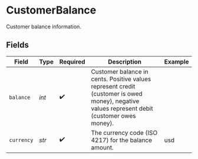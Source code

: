 # CustomerBalance

Customer balance information.


## Fields

| Field                                                                                                                                        | Type                                                                                                                                         | Required                                                                                                                                     | Description                                                                                                                                  | Example                                                                                                                                      |
| -------------------------------------------------------------------------------------------------------------------------------------------- | -------------------------------------------------------------------------------------------------------------------------------------------- | -------------------------------------------------------------------------------------------------------------------------------------------- | -------------------------------------------------------------------------------------------------------------------------------------------- | -------------------------------------------------------------------------------------------------------------------------------------------- |
| `balance`                                                                                                                                    | *int*                                                                                                                                        | :heavy_check_mark:                                                                                                                           | Customer balance in cents. Positive values represent credit (customer is owed money), negative values represent debit (customer owes money). |                                                                                                                                              |
| `currency`                                                                                                                                   | *str*                                                                                                                                        | :heavy_check_mark:                                                                                                                           | The currency code (ISO 4217) for the balance amount.                                                                                         | usd                                                                                                                                          |